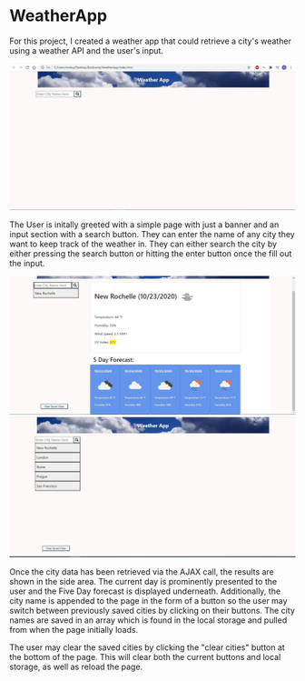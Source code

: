 # WeatherApp

For this project, I created a weather app that could retrieve a city's weather using a weather API and the user's input. 

<img src = "ScreenShots/basePage.JPG" alt="Starting Page">

The User is initally greeted with a simple page with just a banner and an input section with a search button. They can enter the name of
any city they want to keep track of the weather in. They can either search the city by either pressing the search button or hitting the 
enter button once the fill out the input. 

<img src = "ScreenShots/First_City_Entered.JPG" alt = "Results of Search">
<img src = "ScreenShots/Reload_with_saved_cities.JPG" alt = "Page Upon Reload">

Once the city data has been retrieved via the AJAX call, the results are shown in the side area. The current day is prominently presented to the user and the Five Day forecast is displayed underneath. Additionally, the city name is appended to the page in the form of a button so the user may switch between previously saved cities by clicking on their buttons. The city names are saved in an array which is found in the local storage and pulled from when the page initially loads. 

The user may clear the saved cities by clicking the "clear cities" button at the bottom of the page. This will clear both the current buttons and local storage, as well as reload the page. 

